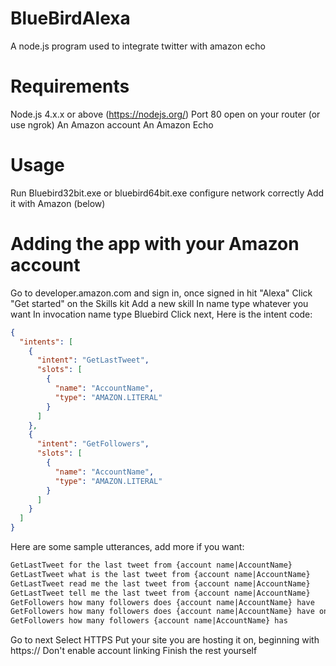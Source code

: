 # BlueBirdAlexa
A node.js program used to integrate twitter with amazon echo
# Requirements
Node.js 4.x.x or above (https://nodejs.org/)
Port 80 open on your router (or use ngrok)
An Amazon account
An Amazon Echo
# Usage
Run Bluebird32bit.exe or bluebird64bit.exe
configure network correctly
Add it with Amazon (below)
# Adding the app with your Amazon account
Go to developer.amazon.com and sign in, once signed in hit "Alexa"
Click "Get started" on the Skills kit
Add a new skill
In name type whatever you want
In invocation name type Bluebird
Click next,
Here is the intent code:
```json
{
  "intents": [
    {
      "intent": "GetLastTweet",
      "slots": [
        {
          "name": "AccountName",
          "type": "AMAZON.LITERAL"
        }
      ]
    },
    {
      "intent": "GetFollowers",
      "slots": [
        {
          "name": "AccountName",
          "type": "AMAZON.LITERAL"
        }
      ]
    }
  ]
}
```
Here are some sample utterances, add more if you want:
```txt
GetLastTweet for the last tweet from {account name|AccountName}
GetLastTweet what is the last tweet from {account name|AccountName}
GetLastTweet read me the last tweet from {account name|AccountName}
GetLastTweet tell me the last tweet from {account name|AccountName}
GetFollowers how many followers does {account name|AccountName} have
GetFollowers how many followers does {account name|AccountName} have on twitter
GetFollowers how many followers {account name|AccountName} has
```
Go to next
Select HTTPS
Put your site you are hosting it on, beginning with https://
Don't enable account linking
Finish the rest yourself
